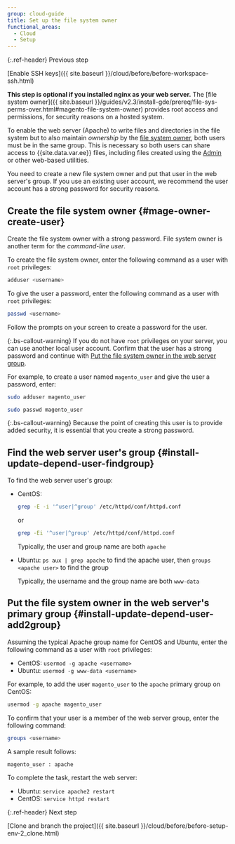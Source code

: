 ```yaml
---
group: cloud-guide
title: Set up the file system owner
functional_areas:
  - Cloud
  - Setup
---
```


{:.ref-header}
Previous step

[Enable SSH keys]({{ site.baseurl }}/cloud/before/before-workspace-ssh.html)

**This step is optional if you installed nginx as your web server.** The [file system owner]({{ site.baseurl }}/guides/v2.3/install-gde/prereq/file-sys-perms-over.html#magento-file-system-owner) provides root access and permissions, for security reasons on a hosted system.

To enable the web server (Apache) to write files and directories in the file system but to also maintain *ownership* by the [file system owner](https://glossary.magento.com/magento-file-system-owner), both users must be in the same group. This is necessary so both users can share access to {{site.data.var.ee}} files, including files created using the [Admin](https://glossary.magento.com/magento-admin) or other web-based utilities.

You need to create a new file system owner and put that user in the web server's group. If you use an existing user account, we recommend the user account has a strong password for security reasons.

## Create the file system owner {#mage-owner-create-user}

Create the file system owner with a strong password. File system owner is another term for the *command-line user*.

To create the file system owner, enter the following command as a user with `root` privileges:

```bash
adduser <username>
```

To give the user a password, enter the following command as a user with `root` privileges:

```bash
passwd <username>
```

Follow the prompts on your screen to create a password for the user.

{:.bs-callout-warning}
If you do not have `root` privileges on your server, you can use another local user account. Confirm that the user has a strong password and continue with [Put the file system owner in the web server group](#install-update-depend-user-add2group).

For example, to create a user named `magento_user` and give the user a password, enter:

```bash
sudo adduser magento_user
```

```bash
sudo passwd magento_user
```

{:.bs-callout-warning}
Because the point of creating this user is to provide added security, it is essential that you create a strong password.

## Find the web server user's group {#install-update-depend-user-findgroup}

To find the web server user's group:

*  CentOS:

   ```bash
   grep -E -i '^user|^group' /etc/httpd/conf/httpd.conf
   ```

   or

   ```bash
   grep -Ei '^user|^group' /etc/httpd/conf/httpd.conf
   ```

   Typically, the user and group name are both `apache`

*  Ubuntu: `ps aux | grep apache` to find the apache user, then `groups <apache user>` to find the group

   Typically, the username and the group name are both `www-data`

## Put the file system owner in the web server's primary group {#install-update-depend-user-add2group}

Assuming the typical Apache group name for CentOS and Ubuntu, enter the following command as a user with `root` privileges:

*  CentOS: `usermod -g apache <username>`
*  Ubuntu: `usermod -g www-data <username>`

For example, to add the user `magento_user` to the `apache` primary group on CentOS:

```bash
usermod -g apache magento_user
```

To confirm that your user is a member of the web server group, enter the following command:

```bash
groups <username>
```

A sample result follows:

```terminal
magento_user : apache
```

To complete the task, restart the web server:

*  Ubuntu: `service apache2 restart`
*  CentOS: `service httpd restart`

{:.ref-header}
Next step

[Clone and branch the project]({{ site.baseurl }}/cloud/before/before-setup-env-2_clone.html)
